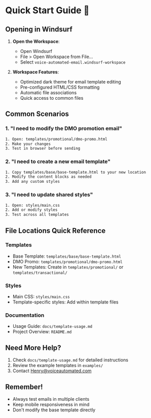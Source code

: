 # Quick Start Guide 🚀

## Opening in Windsurf

1. **Open the Workspace**:
   - Open Windsurf
   - File > Open Workspace from File...
   - Select `voice-automated-email.windsurf-workspace`

2. **Workspace Features**:
   - Optimized dark theme for email template editing
   - Pre-configured HTML/CSS formatting
   - Automatic file associations
   - Quick access to common files

## Common Scenarios

### 1. "I need to modify the DMO promotion email"
```bash
1. Open: templates/promotional/dmo-promo.html
2. Make your changes
3. Test in browser before sending
```

### 2. "I need to create a new email template"
```bash
1. Copy templates/base/base-template.html to your new location
2. Modify the content blocks as needed
3. Add any custom styles
```

### 3. "I need to update shared styles"
```bash
1. Open: styles/main.css
2. Add or modify styles
3. Test across all templates
```

## File Locations Quick Reference

### Templates
- Base Template: `templates/base/base-template.html`
- DMO Promo: `templates/promotional/dmo-promo.html`
- New Templates: Create in `templates/promotional/` or `templates/transactional/`

### Styles
- Main CSS: `styles/main.css`
- Template-specific styles: Add within template files

### Documentation
- Usage Guide: `docs/template-usage.md`
- Project Overview: `README.md`

## Need More Help?

1. Check `docs/template-usage.md` for detailed instructions
2. Review the example templates in `examples/`
3. Contact Henry@voiceautomated.com

## Remember!
- Always test emails in multiple clients
- Keep mobile responsiveness in mind
- Don't modify the base template directly
